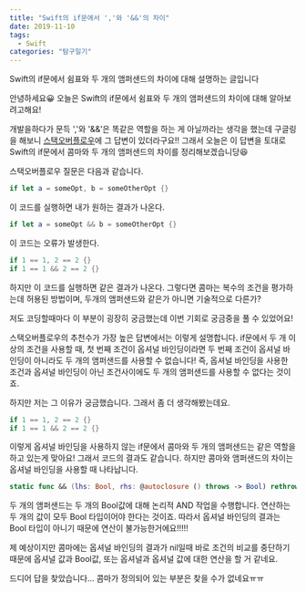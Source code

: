```yaml
---
title: "Swift의 if문에서 ','와 '&&'의 차이"
date: 2019-11-10
tags:
  - Swift
categories: "탐구일기"
---
```


Swift의 if문에서 쉼표와 두 개의 앰퍼샌드의 차이에 대해 설명하는 글입니다



안녕하세요😀 오늘은 Swift의 if문에서 쉼표와 두 개의 앰퍼샌드의 차이에 대해 알아보려고해요!

개발을하다가 문득 ','와 '&&'은 똑같은 역할을 하는 게 아닐까라는 생각을 했는데 구글링을 해보니 [스택오버플로우](https://stackoverflow.com/questions/44989227/separating-multiple-if-conditions-with-commas-in-swift)에 그 답변이 있더라구요!! 그래서 오늘은 이 답변을 토대로 Swift의 if문에서 콤마와 두 개의 앰퍼샌드의 차이를 정리해보겠습니당😆



스택오버플로우 질문은 다음과 같습니다.

```swift
if let a = someOpt, b = someOtherOpt {}
```

이 코드를 실행하면 내가 원하는 결과가 나온다.

```swift
if let a = someOpt && b = someOtherOpt {}
```

이 코드는 오류가 발생한다.

```swift
if 1 == 1, 2 == 2 {}
if 1 == 1 && 2 == 2 {}
```

하지만 이 코드를 실행하면 같은 결과가 나온다. 그렇다면 콤마는 복수의 조건을 평가하는데 허용된 방법이며, 두개의 앰퍼샌드와 같은가 아니면 기술적으로 다른가?



저도 코딩할때마다 이 부분이 굉장히 궁금했는데 이번 기회로 궁금중을 풀 수 있었어요!

스택오버플로우의 추천수가 가장 높은 답변에서는 이렇게 설명합니다. if문에서 두 개 이상의 조건을 사용할 때, 첫 번째 조건이 옵셔널 바인딩이라면 두 번째 조건이 옵셔널 바인딩이 아니라도 두 개의 앰퍼샌드를 사용할 수 없습니다! 즉, 옵셔널 바인딩을 사용한 조건과 옵셔널 바인딩이 아닌 조건사이에도 두 개의 앰퍼샌드를 사용할 수 없다는 것이죠.

하지만 저는 그 이유가 궁금했습니다. 그래서 좀 더 생각해봤는데요.

```swift
if 1 == 1, 2 == 2 {}
if 1 == 1 && 2 == 2 {}
```

이렇게 옵셔널 바인딩을 사용하지 않는 if문에서 콤마와 두 개의 앰퍼샌드는 같은 역할을 하고 있는게 맞아요! 그래서 코드의 결과도 같습니다. 하지만 콤마와 앰퍼샌드의 차이는 옵셔널 바인딩을 사용할 때 나타납니다.



```swift
static func && (lhs: Bool, rhs: @autoclosure () throws -> Bool) rethrows -> Bool
```

두 개의 앰퍼샌드는 두 개의 Bool값에 대해 논리적 AND 작업을 수행합니다. 연산하는 두 개의 값이 모두 Bool 타입이어야 한다는 것이죠. 따라서 옵셔널 바인딩의 결과는 Bool 타입이 아니기 때문에 연산이 불가능한거에요!!!!!

제 예상이지만 콤마에는 옵셔널 바인딩의 결과가 nil일때 바로 조건의 비교를 중단하기 때문에 옵셔널 값과 Bool값, 또는 옵셔널과 옵셔널 값에 대한 연산을 할 거 같네요.



드디어 답을 찾았습니다... 콤마가 정의되어 있는 부분은 찾을 수가 없네요ㅠㅠ